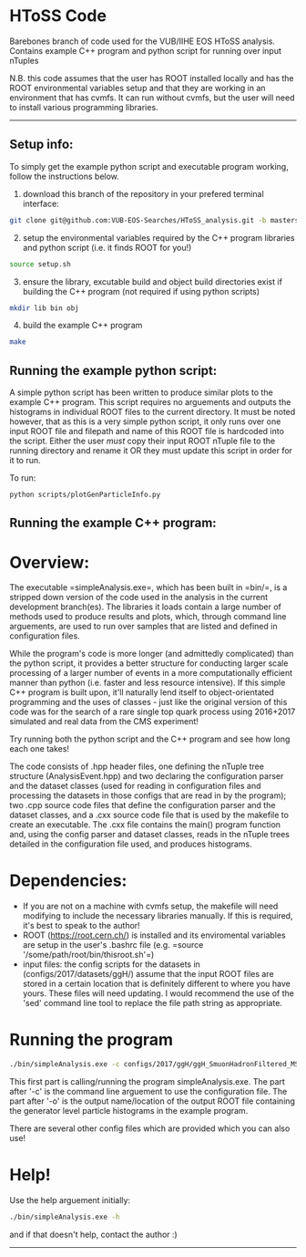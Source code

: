 # HToSS Code

Barebones branch of code used for the VUB/IIHE EOS HToSS analysis.
Contains example C++ program and python script for running over input nTuples

N.B. this code assumes that the user has ROOT installed locally and has the ROOT environmental variables setup and that they are working in an environment that has cvmfs.
It can run without cvmfs, but the user will need to install various programming libraries.

***

## Setup info:

To simply get the example python script and executable program working, follow the instructions below.

1) download this branch of the repository in your prefered terminal interface:

```bash
git clone git@github.com:VUB-EOS-Searches/HToSS_analysis.git -b mastersWork
```

2) setup the environmental variables required by the C++ program libraries and python script (i.e. it finds ROOT for you!)

```bash
source setup.sh
```

3) ensure the library, excutable build and object build directories exist if building the C++ program (not required if using python scripts)
```bash
mkdir lib bin obj
```

4) build the example C++ program
```bash
make
```

## Running the example python script:
A simple python script has been written to produce similar plots to the example C++ program. This script requires no arguements and outputs the histograms in
individual ROOT files to the current directory. It must be noted however, that as this is a very simple python script, it only runs over one input ROOT file
and filepath and name of this ROOT file is hardcoded into the script. Either the user *must* copy their input ROOT nTuple file to the running directory and
rename it OR they must update this script in order for it to run.

To run:

```bash
python scripts/plotGenParticleInfo.py
```


## Running the example C++ program:

# Overview:
The executable =simpleAnalysis.exe=, which has been built in =bin/=, is a stripped down version of the code used in the analysis in the current development branch(es).
The libraries it loads contain a large number of methods used to produce results and plots, which, through command line arguements, are used to run over samples that
are listed and defined in configuration files.

While the program's code is more longer (and admittedly complicated) than the python script, it provides a better structure for conducting larger scale processing of
a larger number of events in a more computationally efficient manner than python (i.e. faster and less resource intensive).
If this simple C++ program is built upon, it'll naturally lend itself to object-orientated programming and the uses of classes - just like the original version of this
code was for the search of a rare single top quark process using 2016+2017 simulated and real data from the CMS experiment!

Try running both the python script and the C++ program and see how long each one takes!

The code consists of .hpp header files, one defining the nTuple tree structure (AnalysisEvent.hpp) and two declaring the configuration parser and the dataset classes (used for reading in configuration 
files and processing the datasets in those configs that are read in by the program); two .cpp source code files that define the configuration parser and the dataset classes, and a .cxx source code file 
that is used by the makefile to create an executable. The .cxx file contains the main() program function and, using the config parser and dataset classes, reads in the nTuple trees detailed in the
configuration file used, and produces histograms.

# Dependencies:
- If you are not on a machine with cvmfs setup, the makefile will need modifying to include the necessary libraries manually. If this is required, it's best to speak to the author!
- ROOT (https://root.cern.ch/) is installed and its enviromental variables are setup in the user's .bashrc file (e.g. =source '/some/path/root/bin/thisroot.sh'=)
- input files: the config scripts for the datasets in (configs/2017/datasets/ggH/) assume that the input ROOT files are stored in a certain location that is definitely different to
where you have yours. These files will need updating. I would recommend the use of the 'sed' command line tool to replace the file path string as appropriate.

# Running the program

```bash
./bin/simpleAnalysis.exe -c configs/2017/ggH/ggH_SmuonHadronFiltered_MS2_ctauS10_Conf.yaml -o ggH_SmuonHadronFiltered_MS2_ctau10.root
```

This first part is calling/running the program simpleAnalysis.exe. The part after '-c' is the command line arguement to use the configuration file.
The part after '-o' is the output name/location of the output ROOT file containing the generator level particle histograms in the example program.

There are several other config files which are provided which you can also use!

# Help!
Use the help arguement initially:
```bash
./bin/simpleAnalysis.exe -h
```
and if that doesn't help, contact the author :)


---

